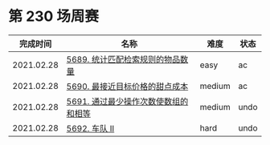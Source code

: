 # 第 230 场周赛

**完成时间**|**名称**|**难度**|**状态**
------------|--------|--------|--------
2021.02.28|[5689. 统计匹配检索规则的物品数量](./5689.%20统计匹配检索规则的物品数量)|easy|ac
2021.02.28|[5690. 最接近目标价格的甜点成本](./5690.%20最接近目标价格的甜点成本)|medium|ac
2021.02.28|[5691. 通过最少操作次数使数组的和相等](./5691.%20通过最少操作次数使数组的和相等)|medium|undo
2021.02.28|[5692. 车队 II](./5692.%20车队%20II)|hard|undo
